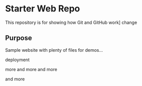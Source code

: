 # Starter Web Repo

This repository is for showing how Git and GitHub work]
change

## Purpose

Sample website with plenty of files for demos...

deployment

more 
and more 
and more

and more